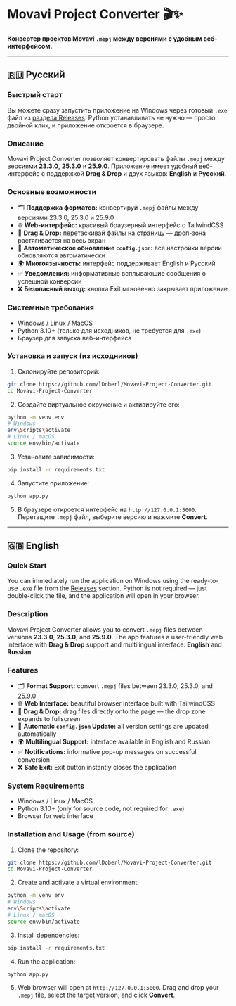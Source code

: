 # Movavi Project Converter 🎬✨

**Конвертер проектов Movavi `.mepj` между версиями с удобным веб-интерфейсом.**

---

## 🇷🇺 Русский

### Быстрый старт

Вы можете сразу запустить приложение на Windows через готовый `.exe` файл из [раздела Releases](https://github.com/lDoberl/Movavi-Project-Converter/releases). Python устанавливать не нужно — просто двойной клик, и приложение откроется в браузере.

### Описание

Movavi Project Converter позволяет конвертировать файлы `.mepj` между версиями **23.3.0**, **25.3.0** и **25.9.0**. Приложение имеет удобный веб-интерфейс с поддержкой **Drag & Drop** и двух языков: **English** и **Русский**.

### Основные возможности

* 🗂 **Поддержка форматов:** конвертируй `.mepj` файлы между версиями 23.3.0, 25.3.0 и 25.9.0
* 🌐 **Web-интерфейс:** красивый браузерный интерфейс с TailwindCSS
* 🎨 **Drag & Drop:** перетаскивай файлы на страницу — дроп-зона растягивается на весь экран
* 🔄 **Автоматическое обновление `config.json`:** все настройки версии обновляются автоматически
* 🌍 **Многоязычность:** интерфейс поддерживает English и Русский
* ✅ **Уведомления:** информативные всплывающие сообщения о успешной конверсии
* ❌ **Безопасный выход:** кнопка Exit мгновенно закрывает приложение

### Системные требования

* Windows / Linux / MacOS
* Python 3.10+ (только для исходников, не требуется для `.exe`)
* Браузер для запуска веб-интерфейса

### Установка и запуск (из исходников)

1. Склонируйте репозиторий:

```bash
git clone https://github.com/lDoberl/Movavi-Project-Converter.git
cd Movavi-Project-Converter
```

2. Создайте виртуальное окружение и активируйте его:

```bash
python -m venv env
# Windows
env\Scripts\activate
# Linux / macOS
source env/bin/activate
```

3. Установите зависимости:

```bash
pip install -r requirements.txt
```

4. Запустите приложение:

```bash
python app.py
```

5. В браузере откроется интерфейс на `http://127.0.0.1:5000`. Перетащите `.mepj` файл, выберите версию и нажмите **Convert**.

---

## 🇬🇧 English

### Quick Start

You can immediately run the application on Windows using the ready-to-use `.exe` file from the [Releases](https://github.com/lDoberl/Movavi-Project-Converter/releases) section. Python is not required — just double-click the file, and the application will open in your browser.

### Description

Movavi Project Converter allows you to convert `.mepj` files between versions **23.3.0**, **25.3.0**, and **25.9.0**. The app features a user-friendly web interface with **Drag & Drop** support and multilingual interface: **English** and **Russian**.

### Features

* 🗂 **Format Support:** convert `.mepj` files between 23.3.0, 25.3.0, and 25.9.0
* 🌐 **Web Interface:** beautiful browser interface built with TailwindCSS
* 🎨 **Drag & Drop:** drag files directly onto the page — the drop zone expands to fullscreen
* 🔄 **Automatic `config.json` Update:** all version settings are updated automatically
* 🌍 **Multilingual Support:** interface available in English and Russian
* ✅ **Notifications:** informative pop-up messages on successful conversion
* ❌ **Safe Exit:** Exit button instantly closes the application

### System Requirements

* Windows / Linux / MacOS
* Python 3.10+ (only for source code, not required for `.exe`)
* Browser for web interface

### Installation and Usage (from source)

1. Clone the repository:

```bash
git clone https://github.com/lDoberl/Movavi-Project-Converter.git
cd Movavi-Project-Converter
```

2. Create and activate a virtual environment:

```bash
python -m venv env
# Windows
env\Scripts\activate
# Linux / macOS
source env/bin/activate
```

3. Install dependencies:

```bash
pip install -r requirements.txt
```

4. Run the application:

```bash
python app.py
```

5. Web browser will open at `http://127.0.0.1:5000`. Drag and drop your `.mepj` file, select the target version, and click **Convert**.
